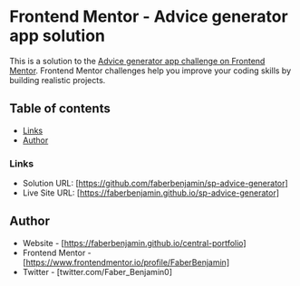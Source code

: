 # Frontend Mentor - Advice generator app solution

This is a solution to the [Advice generator app challenge on Frontend Mentor](https://www.frontendmentor.io/challenges/advice-generator-app-QdUG-13db). Frontend Mentor challenges help you improve your coding skills by building realistic projects. 

## Table of contents

  - [Links](#links)
  - [Author](#author)

### Links

- Solution URL: [https://github.com/faberbenjamin/sp-advice-generator]
- Live Site URL: [https://faberbenjamin.github.io/sp-advice-generator]


## Author

- Website - [https://faberbenjamin.github.io/central-portfolio]
- Frontend Mentor - [https://www.frontendmentor.io/profile/FaberBenjamin]
- Twitter - [twitter.com/Faber_Benjamin0]


